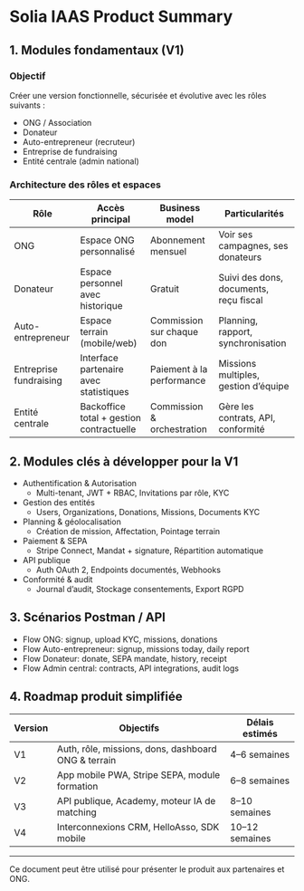 # Solia IAAS Product Summary

## 1. Modules fondamentaux (V1)

### Objectif

Créer une version fonctionnelle, sécurisée et évolutive avec les rôles suivants :

- ONG / Association
- Donateur
- Auto-entrepreneur (recruteur)
- Entreprise de fundraising
- Entité centrale (admin national)

### Architecture des rôles et espaces

| Rôle                   | Accès principal                          | Business model             | Particularités                         |
| ---------------------- | ---------------------------------------- | -------------------------- | -------------------------------------- |
| ONG                    | Espace ONG personnalisé                  | Abonnement mensuel         | Voir ses campagnes, ses donateurs      |
| Donateur               | Espace personnel avec historique         | Gratuit                    | Suivi des dons, documents, reçu fiscal |
| Auto-entrepreneur      | Espace terrain (mobile/web)              | Commission sur chaque don  | Planning, rapport, synchronisation     |
| Entreprise fundraising | Interface partenaire avec statistiques   | Paiement à la performance  | Missions multiples, gestion d’équipe   |
| Entité centrale        | Backoffice total + gestion contractuelle | Commission & orchestration | Gère les contrats, API, conformité     |

## 2. Modules clés à développer pour la V1

- Authentification & Autorisation
  - Multi-tenant, JWT + RBAC, Invitations par rôle, KYC
- Gestion des entités
  - Users, Organizations, Donations, Missions, Documents KYC
- Planning & géolocalisation
  - Création de mission, Affectation, Pointage terrain
- Paiement & SEPA
  - Stripe Connect, Mandat + signature, Répartition automatique
- API publique
  - Auth OAuth 2, Endpoints documentés, Webhooks
- Conformité & audit
  - Journal d’audit, Stockage consentements, Export RGPD

## 3. Scénarios Postman / API

- Flow ONG: signup, upload KYC, missions, donations
- Flow Auto-entrepreneur: signup, missions today, daily report
- Flow Donateur: donate, SEPA mandate, history, receipt
- Flow Admin central: contracts, API integrations, audit logs

## 4. Roadmap produit simplifiée

| Version | Objectifs                                           | Délais estimés |
| ------- | --------------------------------------------------- | -------------- |
| V1      | Auth, rôle, missions, dons, dashboard ONG & terrain | 4–6 semaines   |
| V2      | App mobile PWA, Stripe SEPA, module formation       | 6–8 semaines   |
| V3      | API publique, Academy, moteur IA de matching        | 8–10 semaines  |
| V4      | Interconnexions CRM, HelloAsso, SDK mobile          | 10–12 semaines |

---

Ce document peut être utilisé pour présenter le produit aux partenaires et ONG.
